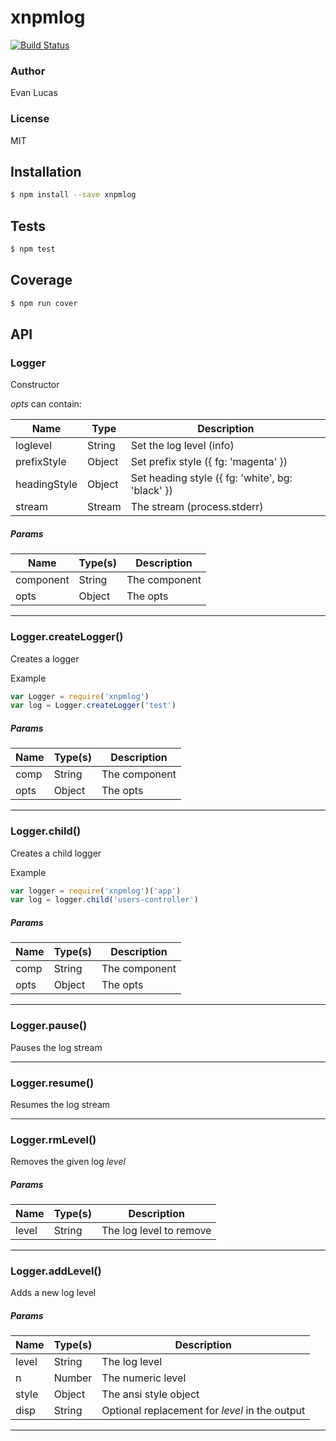 # xnpmlog
[![Build Status](https://circleci.com/gh/evanlucas/xnpmlog.png?circle-token=c10da093071aea746ba068d9108b6161023378fe)](https://circleci.com/gh/evanlucas/xnpmlog)

### Author
Evan Lucas

### License
MIT

## Installation
```bash
$ npm install --save xnpmlog
```

## Tests
```bash
$ npm test
```

## Coverage
```bash
$ npm run cover
```

## API

### Logger

Constructor

_opts_ can contain:

| Name | Type | Description |
| ---- | ---- | ----------- |
| loglevel | String | Set the log level (info) |
| prefixStyle | Object | Set prefix style ({ fg: 'magenta' }) |
| headingStyle | Object | Set heading style ({ fg: 'white', bg: 'black' }) |
| stream | Stream | The stream (process.stderr) |

##### Params
| Name | Type(s) | Description |
| ---- | ------- | ----------- |
| component | String | The component |
| opts | Object | The opts |


***

### Logger.createLogger()

Creates a logger

Example

```js
var Logger = require('xnpmlog')
var log = Logger.createLogger('test')
```

##### Params
| Name | Type(s) | Description |
| ---- | ------- | ----------- |
| comp | String | The component |
| opts | Object | The opts |


***

### Logger.child()

Creates a child logger

Example

```js
var logger = require('xnpmlog')('app')
var log = logger.child('users-controller')
```

##### Params
| Name | Type(s) | Description |
| ---- | ------- | ----------- |
| comp | String | The component |
| opts | Object | The opts |


***

### Logger.pause()

Pauses the log stream



***

### Logger.resume()

Resumes the log stream



***

### Logger.rmLevel()

Removes the given log _level_

##### Params
| Name | Type(s) | Description |
| ---- | ------- | ----------- |
| level | String | The log level to remove |


***

### Logger.addLevel()

Adds a new log level

##### Params
| Name | Type(s) | Description |
| ---- | ------- | ----------- |
| level | String | The log level |
| n | Number | The numeric level |
| style | Object | The ansi style object |
| disp | String | Optional replacement for _level_ in the output |


***

